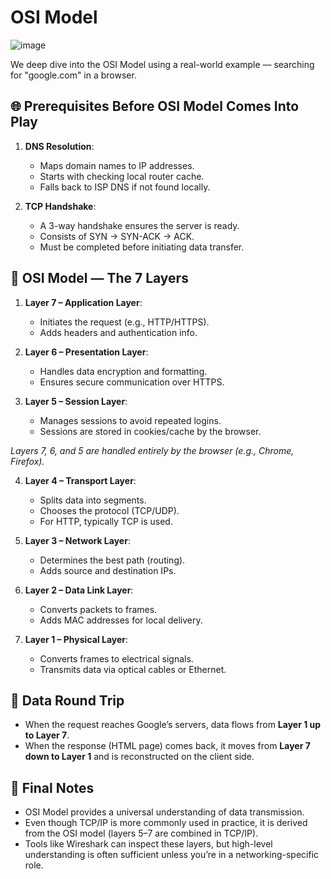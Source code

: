 # OSI Model 
![image](https://github.com/user-attachments/assets/597daace-b80e-4e93-b89f-1ce206772594)


We deep dive into the OSI Model using a real-world example — searching for "google.com" in a browser.

## 🌐 Prerequisites Before OSI Model Comes Into Play

1. **DNS Resolution**:
   - Maps domain names to IP addresses.
   - Starts with checking local router cache.
   - Falls back to ISP DNS if not found locally.

2. **TCP Handshake**:
   - A 3-way handshake ensures the server is ready.
   - Consists of SYN → SYN-ACK → ACK.
   - Must be completed before initiating data transfer.

## 📶 OSI Model — The 7 Layers

1. **Layer 7 – Application Layer**:
   - Initiates the request (e.g., HTTP/HTTPS).
   - Adds headers and authentication info.

2. **Layer 6 – Presentation Layer**:
   - Handles data encryption and formatting.
   - Ensures secure communication over HTTPS.

3. **Layer 5 – Session Layer**:
   - Manages sessions to avoid repeated logins.
   - Sessions are stored in cookies/cache by the browser.

*Layers 7, 6, and 5 are handled entirely by the browser (e.g., Chrome, Firefox).*

4. **Layer 4 – Transport Layer**:
   - Splits data into segments.
   - Chooses the protocol (TCP/UDP).
   - For HTTP, typically TCP is used.

5. **Layer 3 – Network Layer**:
   - Determines the best path (routing).
   - Adds source and destination IPs.

6. **Layer 2 – Data Link Layer**:
   - Converts packets to frames.
   - Adds MAC addresses for local delivery.

7. **Layer 1 – Physical Layer**:
   - Converts frames to electrical signals.
   - Transmits data via optical cables or Ethernet.

## 🔁 Data Round Trip

- When the request reaches Google’s servers, data flows from **Layer 1 up to Layer 7**.
- When the response (HTML page) comes back, it moves from **Layer 7 down to Layer 1** and is reconstructed on the client side.

## 🧠 Final Notes

- OSI Model provides a universal understanding of data transmission.
- Even though TCP/IP is more commonly used in practice, it is derived from the OSI model (layers 5–7 are combined in TCP/IP).
- Tools like Wireshark can inspect these layers, but high-level understanding is often sufficient unless you’re in a networking-specific role.
